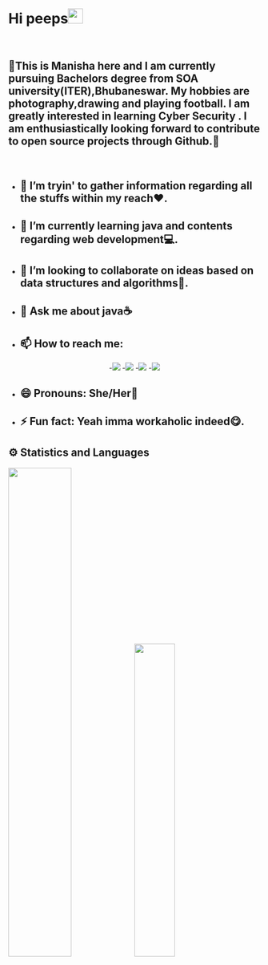 <p><b><h1>Hi peeps<img src="https://raw.githubusercontent.com/MartinHeinz/MartinHeinz/master/wave.gif" width="30px"></h1></b><br>
<h2>🖤This is Manisha here and I am currently pursuing Bachelors degree from SOA university(ITER),Bhubaneswar. My hobbies are photography,drawing and playing football. I am greatly interested in learning Cyber Security . I am enthusiastically looking forward to contribute to open source projects through Github.🖤</h2></p><br>
    
    
  
- <b><h2>🔭 I’m tryin' to gather information regarding all the stuffs within my reach❤.</h2></b>
- <b><h2>🌱 I’m currently learning java and contents regarding web development💻.</h2></b>
- <b><h2>👯 I’m looking to collaborate on ideas based on data structures and algorithms📖.</h2></b>
- <b><h2>💬 Ask me about java☕</h2></b> 
- <b> <h2>📫 How to reach me: </h2></b>
<p align='center'>
-<a href = "https://www.linkedin.com/in/manisha-parichha-b528131bb/"><img src="https://img.icons8.com/cute-clipart/45/000000/linkedin.png"/></a>
-<a href = "https://twitter.com/Pmanny31"><img src="https://img.icons8.com/cotton/45/000000/twitter.png"/></a>
-<a href = "https://www.instagram.com/manisha_parichha/"><img src="https://img.icons8.com/color/45/000000/instagram-new.png"/></a>
-<a href = "https://www.facebook.com/angel.myra.908"><img src="https://img.icons8.com/fluent/48/000000/facebook-new.png"/></a></p>
    
- <b><h2>😄 Pronouns: She/Her🎀</h2></b>
- <b><h2> ⚡ Fun fact: Yeah imma workaholic indeed😋.</h2></b>

## ⚙ Statistics and Languages 
<img width="50%" src="https://github-readme-stats.vercel.app/api?username=MannyP31&show_icons=true&theme=tokyonight"><img width="40%" src="https://github-readme-stats.vercel.app/api/top-langs/?username=MannyP31&layout=compact&theme=tokyonight"> <br>





